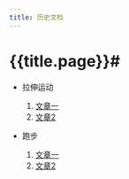 ```yaml
---
title: 历史文档
---
```

# {{title.page}}#

* 拉伸运动
    1. [文章一](http://www.baidu.com)
    2. [文章2](http://www.qq.com)
    
* 跑步
    1. [文章一](http://www.baidu.com)
    2. [文章2](http://www.qq.com)
